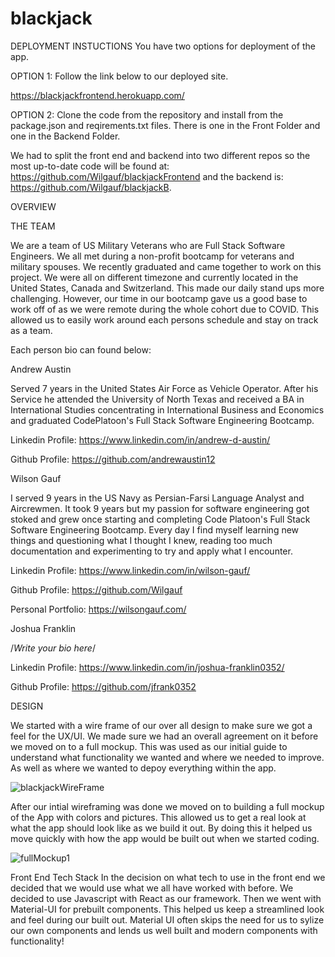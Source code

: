 # blackjack

DEPLOYMENT INSTUCTIONS
You have two options for deployment of the app. 

OPTION 1:
Follow the link below to our deployed site.

https://blackjackfrontend.herokuapp.com/

OPTION 2:
Clone the code from the repository and install from the package.json and reqirements.txt files. There is one in the Front Folder and one in the Backend Folder.

We had to split the front end and backend into two different repos so the most up-to-date code will be found at: https://github.com/Wilgauf/blackjackFrontend
and the backend is: https://github.com/Wilgauf/blackjackB.


OVERVIEW

THE TEAM

We are a team of US Military Veterans who are Full Stack Software Engineers. We all met during a non-profit bootcamp for veterans and military spouses. We recently graduated and came together to work on this project. We were all on different timezone and currently located in the United States, Canada and Switzerland. This made our daily stand ups more challenging. However, our time in our bootcamp gave us a good base to work off of as we were remote during the whole cohort due to COVID. This allowed us to easily work around each persons schedule and stay on track as a team. 

Each person bio can found below:

Andrew Austin

Served 7 years in the United States Air Force as Vehicle Operator. After his Service he attended the University of North Texas and received a BA in International Studies concentrating in International Business and Economics and graduated CodePlatoon's Full Stack Software Engineering Bootcamp.

Linkedin Profile:
https://www.linkedin.com/in/andrew-d-austin/

Github Profile:
https://github.com/andrewaustin12

Wilson Gauf

I served 9 years in the US Navy as Persian-Farsi Language Analyst and Aircrewmen. It took 9 years but my passion for software engineering got stoked and grew once starting and completing Code Platoon's Full Stack Software Engineering Bootcamp. Every day I find myself learning new things and questioning what I thought I knew, reading too much documentation and experimenting to try and apply what I encounter.

Linkedin Profile:
https://www.linkedin.com/in/wilson-gauf/

Github Profile:
https://github.com/Wilgauf

Personal Portfolio:
https://wilsongauf.com/

Joshua Franklin

/*Write your bio here*/

Linkedin Profile:
https://www.linkedin.com/in/joshua-franklin0352/

Github Profile:
https://github.com/jfrank0352

DESIGN

We started with a wire frame of our over all design to make sure we got a feel for the UX/UI. We made sure we had an overall agreement on it before we moved on to a full mockup. This was used as our initial guide to understand what functionality we wanted and where we needed to improve. As well as where we wanted to depoy everything within the app. 

![blackjackWireFrame](https://user-images.githubusercontent.com/60279881/127741562-e684e3d7-a6c6-42bd-996a-c59b1cd6653b.png)


After our intial wireframing was done we moved on to building a full mockup of the App with colors and pictures. This allowed us to get a real look at what the app should look like as we build it out. By doing this it helped us move quickly with how the app would be built out when we started coding.

![fullMockup1](https://user-images.githubusercontent.com/60279881/127741708-b027d03c-ade4-4251-a384-8fd72f060d97.png)

Front End Tech Stack
In the decision on what tech to use in the front end we decided that we would use what we all have worked with before. We decided to use Javascript with React as our framework. Then we went with Material-UI for prebuilt components. This helped us keep a streamlined look and feel during our built out. Material UI often skips the need for us to sylize our own components and lends us well built and modern components with functionality!


